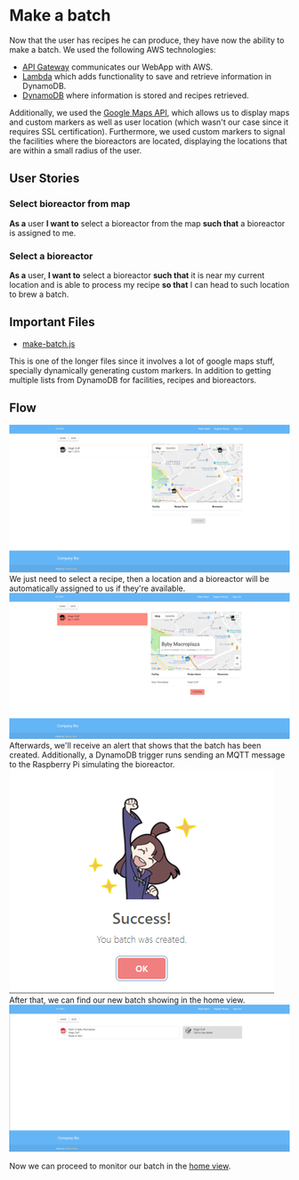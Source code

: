 # Make a batch
Now that the user has recipes he can produce, they have now the ability to make a batch. We used the following AWS technologies:
* [API Gateway](https://aws.amazon.com/api-gateway/ "API Gateway") communicates our WebApp with AWS.
* [Lambda](https://aws.amazon.com/lambda/ "Lambda") which adds functionality to save and retrieve information in DynamoDB.
* [DynamoDB](https://aws.amazon.com/dynamodb/ "DynamoDB") where information is stored and recipes retrieved. 

Additionally, we used the [Google Maps API](https://developers.google.com/maps/documentation/javascript/tutorial "Maps"), which allows us to display maps and custom markers as well as user location (which wasn't our case since it requires SSL certification). Furthermore, we used custom markers to signal the facilities where the bioreactors are located, displaying the locations that are within a small radius of the user. 
## User Stories 
### Select bioreactor from map
**As a** user **I want to** select a bioreactor from the map **such that** a bioreactor is assigned to me.
### Select a bioreactor
**As a** user, **I want to** select a bioreactor **such that** it is near my current location and is able to process my recipe **so that** I can head to such location to brew a batch.
## Important Files 
* [make-batch.js](https://github.com/KillerFarmer/BYBY/tree/documentation/js/make-batch.js "make-batch.js")
  
This is one of the longer files since it involves a lot of google maps stuff, specially dynamically generating custom markers. In addition to getting multiple lists from DynamoDB for facilities, recipes and bioreactors. 
## Flow
![Make Batch](https://raw.githubusercontent.com/KillerFarmer/BYBY/documentation/documentation/img/makebatch.png "Make Batch")
We just need to select a recipe, then a location and a bioreactor will be automatically assigned to us if they're available. 
![Make Batch Selection](https://raw.githubusercontent.com/KillerFarmer/BYBY/documentation/documentation/img/makebatchselection.png "Make Batch Selection")
Afterwards, we'll receive an alert that shows that the batch has been created. Additionally, a DynamoDB trigger runs sending an MQTT message to the Raspberry Pi simulating the bioreactor.
![Make Batch Success](https://raw.githubusercontent.com/KillerFarmer/BYBY/documentation/documentation/img/makesuccess.png "Make Batch Success")
After that, we can find our new batch showing in the home view. 
![Make Batch Done](https://raw.githubusercontent.com/KillerFarmer/BYBY/documentation/documentation/img/makebatchdone.png "Make Batch Done")

Now we can proceed to monitor our batch in the [home view](https://github.com/KillerFarmer/BYBY/tree/documentation/documentation/home.md "home view").